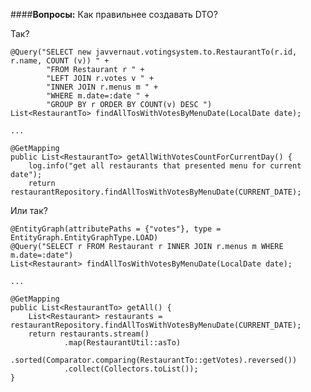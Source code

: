 ####**Вопросы:**
Как правильнее создавать DTO?

Так?

    @Query("SELECT new javvernaut.votingsystem.to.RestaurantTo(r.id, r.name, COUNT (v)) " +
            "FROM Restaurant r " +
            "LEFT JOIN r.votes v " +
            "INNER JOIN r.menus m " +
            "WHERE m.date=:date " +
            "GROUP BY r ORDER BY COUNT(v) DESC ")
    List<RestaurantTo> findAllTosWithVotesByMenuDate(LocalDate date);
    
    ...

    @GetMapping
    public List<RestaurantTo> getAllWithVotesCountForCurrentDay() {
        log.info("get all restaurants that presented menu for current date");
        return restaurantRepository.findAllTosWithVotesByMenuDate(CURRENT_DATE);

Или так?

    @EntityGraph(attributePaths = {"votes"}, type = EntityGraph.EntityGraphType.LOAD)
    @Query("SELECT r FROM Restaurant r INNER JOIN r.menus m WHERE m.date=:date")
    List<Restaurant> findAllTosWithVotesByMenuDate(LocalDate date);

    ...

    @GetMapping
    public List<RestaurantTo> getAll() {
        List<Restaurant> restaurants = restaurantRepository.findAllTosWithVotesByMenuDate(CURRENT_DATE);
        return restaurants.stream()
                .map(RestaurantUtil::asTo)
                .sorted(Comparator.comparing(RestaurantTo::getVotes).reversed())
                .collect(Collectors.toList());
    }
